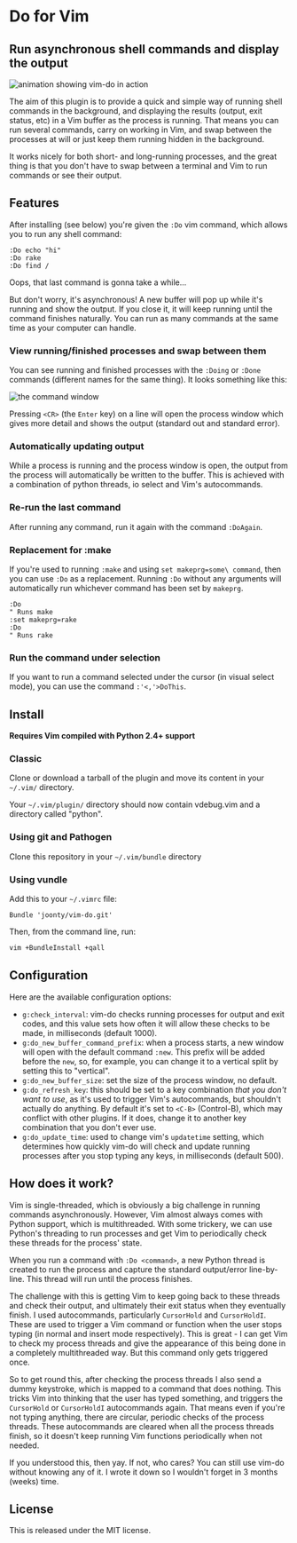 # Do for Vim

## Run asynchronous shell commands and display the output

![animation showing vim-do in action](http://www.mediafire.com/view/1o4gb6rpgde2ycy/vim-do.gif)

The aim of this plugin is to provide a quick and simple way of running shell commands in the background, and displaying the results (output, exit status, etc) in a Vim buffer as the process is running. That means you can run several commands, carry on working in Vim, and swap between the processes at will or just keep them running hidden in the background.

It works nicely for both short- and long-running processes, and the great thing is that you don't have to swap between a terminal and Vim to run commands or see their output.

## Features

After installing (see below) you're given the `:Do` vim command, which allows you to run any shell command:

```vim
:Do echo "hi"
:Do rake
:Do find /
```

Oops, that last command is gonna take a while...

But don't worry, it's asynchronous! A new buffer will pop up while it's running and show the output. If you close it, it will keep running until the command finishes naturally. You can run as many commands at the same time as your computer can handle.

### View running/finished processes and swap between them

You can see running and finished processes with the `:Doing` or `:Done` commands (different names for the same thing). It looks something like this:

![the command window](http://www.mediafire.com/view/plvj08c83s030qj/vim-do-command-window.png)

Pressing `<CR>` (the `Enter` key) on a line will open the process window which gives more detail and shows the output (standard out and standard error).

### Automatically updating output

While a process is running and the process window is open, the output from the process will automatically be written to the buffer. This is achieved with a combination of python threads, io select and Vim's autocommands.

### Re-run the last command

After running any command, run it again with the command `:DoAgain`.

### Replacement for :make

If you're used to running `:make` and using `set makeprg=some\ command`, then you can use `:Do` as a replacement. Running `:Do` without any arguments will automatically run whichever command has been set by `makeprg`.

```vim
:Do
" Runs make
:set makeprg=rake
:Do
" Runs rake
```

### Run the command under selection

If you want to run a command selected under the cursor (in visual select mode), you can use the command `:'<,'>DoThis`.

## Install

**Requires Vim compiled with Python 2.4+ support**

### Classic

Clone or download a tarball of the plugin and move its content in your
`~/.vim/` directory.

Your `~/.vim/plugin/` directory should now contain vdebug.vim and a directory
called "python".

### Using git and Pathogen

Clone this repository in your `~/.vim/bundle` directory

### Using vundle

Add this to your `~/.vimrc` file:

```vim
Bundle 'joonty/vim-do.git'
```

Then, from the command line, run:

```bash
vim +BundleInstall +qall
```

## Configuration

Here are the available configuration options:

* `g:check_interval`: vim-do checks running processes for output and exit codes, and this value sets how often it will allow these checks to be made, in milliseconds (default 1000).
* `g:do_new_buffer_command_prefix`: when a process starts, a new window will open with the default command `:new`. This prefix will be added before the `new`, so, for example, you can change it to a vertical split by setting this to "vertical".
* `g:do_new_buffer_size`: set the size of the process window, no default.
* `g:do_refresh_key`: this should be set to a key combination _that you don't want to use_, as it's used to trigger Vim's autocommands, but shouldn't actually do anything. By default it's set to `<C-B>` (Control-B), which may conflict with other plugins. If it does, change it to another key combination that you don't ever use.
* `g:do_update_time`: used to change vim's `updatetime` setting, which determines how quickly vim-do will check and update running processes after you stop typing any keys, in milliseconds (default 500).

## How does it work?

Vim is single-threaded, which is obviously a big challenge in running commands asynchronously. However, Vim almost always comes with Python support, which is multithreaded. With some trickery, we can use Python's threading to run processes and get Vim to periodically check these threads for the process' state.

When you run a command with `:Do <command>`, a new Python thread is created to run the process and capture the standard output/error line-by-line. This thread will run until the process finishes.

The challenge with this is getting Vim to keep going back to these threads and check their output, and ultimately their exit status when they eventually finish. I used autocommands, particularly `CursorHold` and `CursorHoldI`. These are used to trigger a Vim command or function when the user stops typing (in normal and insert mode respectively). This is great - I can get Vim to check my process threads and give the appearance of this being done in a completely multithreaded way. But this command only gets triggered once.

So to get round this, after checking the process threads I also send a dummy keystroke, which is mapped to a command that does nothing. This tricks Vim into thinking that the user has typed something, and triggers the `CursorHold` or `CursorHoldI` autocommands again. That means even if you're not typing anything, there are circular, periodic checks of the process threads. These autocommands are cleared when all the process threads finish, so it doesn't keep running Vim functions periodically when not needed.

If you understood this, then yay. If not, who cares? You can still use vim-do without knowing any of it. I wrote it down so I wouldn't forget in 3 months (weeks) time.

## License

This is released under the MIT license.
